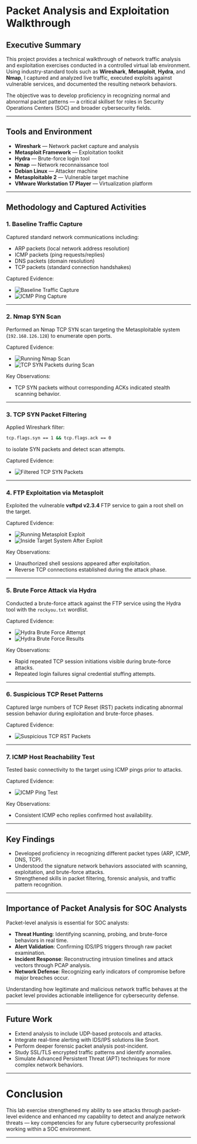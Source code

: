 
# Packet Analysis and Exploitation Walkthrough

## Executive Summary
This project provides a technical walkthrough of network traffic analysis and exploitation exercises conducted in a controlled virtual lab environment.  
Using industry-standard tools such as **Wireshark**, **Metasploit**, **Hydra**, and **Nmap**, I captured and analyzed live traffic, executed exploits against vulnerable services, and documented the resulting network behaviors.

The objective was to develop proficiency in recognizing normal and abnormal packet patterns — a critical skillset for roles in Security Operations Centers (SOC) and broader cybersecurity fields.

---

## Tools and Environment
- **Wireshark** — Network packet capture and analysis
- **Metasploit Framework** — Exploitation toolkit
- **Hydra** — Brute-force login tool
- **Nmap** — Network reconnaissance tool
- **Debian Linux** — Attacker machine
- **Metasploitable 2** — Vulnerable target machine
- **VMware Workstation 17 Player** — Virtualization platform

---

## Methodology and Captured Activities

### 1. Baseline Traffic Capture
Captured standard network communications including:
- ARP packets (local network address resolution)
- ICMP packets (ping requests/replies)
- DNS packets (domain resolution)
- TCP packets (standard connection handshakes)

Captured Evidence:
- ![Baseline Traffic Capture](screenshots/pinged_vmpackets.png)
- ![ICMP Ping Capture](screenshots/ICMP_ping_target_machine.png)

---

### 2. Nmap SYN Scan
Performed an Nmap TCP SYN scan targeting the Metasploitable system (`192.168.126.128`) to enumerate open ports.

Captured Evidence:
- ![Running Nmap Scan](screenshots/running_nmap_scan.png)
- ![TCP SYN Packets during Scan](screenshots/nmap_scan_TCPSYN_pckts.png)

Key Observations:
- TCP SYN packets without corresponding ACKs indicated stealth scanning behavior.

---

### 3. TCP SYN Packet Filtering
Applied Wireshark filter:

```bash
tcp.flags.syn == 1 && tcp.flags.ack == 0
```

to isolate SYN packets and detect scan attempts.

Captured Evidence:
- ![Filtered TCP SYN Packets](screenshots/filter_for_TCP_SYN_pckts.png)

---

### 4. FTP Exploitation via Metasploit
Exploited the vulnerable **vsftpd v2.3.4** FTP service to gain a root shell on the target.

Captured Evidence:
- ![Running Metasploit Exploit](screenshots/running_meta_exploit.png)
- ![Inside Target System After Exploit](screenshots/inside_user_system.png)

Key Observations:
- Unauthorized shell sessions appeared after exploitation.
- Reverse TCP connections established during the attack phase.

---

### 5. Brute Force Attack via Hydra
Conducted a brute-force attack against the FTP service using the Hydra tool with the `rockyou.txt` wordlist.

Captured Evidence:
- ![Hydra Brute Force Attempt](screenshots/running_hydra_attack.png)
- ![Hydra Brute Force Results](screenshots/Brue-Force_hydra_attack.png)

Key Observations:
- Rapid repeated TCP session initiations visible during brute-force attacks.
- Repeated login failures signal credential stuffing attempts.

---

### 6. Suspicious TCP Reset Patterns
Captured large numbers of TCP Reset (RST) packets indicating abnormal session behavior during exploitation and brute-force phases.

Captured Evidence:
- ![Suspicious TCP RST Packets](screenshots/extra_suspicious_TCP_packets_meta_exploit.png)

---

### 7. ICMP Host Reachability Test
Tested basic connectivity to the target using ICMP pings prior to attacks.

Captured Evidence:
- ![ICMP Ping Test](screenshots/ping_Metasploit.png)

Key Observations:
- Consistent ICMP echo replies confirmed host availability.

---

## Key Findings
- Developed proficiency in recognizing different packet types (ARP, ICMP, DNS, TCP).
- Understood the signature network behaviors associated with scanning, exploitation, and brute-force attacks.
- Strengthened skills in packet filtering, forensic analysis, and traffic pattern recognition.

---

## Importance of Packet Analysis for SOC Analysts
Packet-level analysis is essential for SOC analysts:
- **Threat Hunting**: Identifying scanning, probing, and brute-force behaviors in real time.
- **Alert Validation**: Confirming IDS/IPS triggers through raw packet examination.
- **Incident Response**: Reconstructing intrusion timelines and attack vectors through PCAP analysis.
- **Network Defense**: Recognizing early indicators of compromise before major breaches occur.

Understanding how legitimate and malicious network traffic behaves at the packet level provides actionable intelligence for cybersecurity defense.

---

## Future Work
- Extend analysis to include UDP-based protocols and attacks.
- Integrate real-time alerting with IDS/IPS solutions like Snort.
- Perform deeper forensic packet analysis post-incident.
- Study SSL/TLS encrypted traffic patterns and identify anomalies.
- Simulate Advanced Persistent Threat (APT) techniques for more complex network behaviors.

---

# Conclusion
This lab exercise strengthened my ability to see attacks through packet-level evidence and enhanced my capability to detect and analyze network threats — key competencies for any future cybersecurity professional working within a SOC environment.

---
